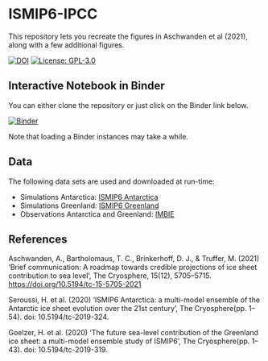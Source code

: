 # ISMIP6-IPCC

This repository lets you recreate the figures in Aschwanden et al (2021), along with a few additional figures.

[![DOI](https://zenodo.org/badge/305867053.svg)](https://zenodo.org/badge/latestdoi/305867053) [![License: GPL-3.0](https://img.shields.io:/github/license/aaschwanden/ismip6-ipcc)](https://opensource.org/licenses/GPL-3.0)

## Interactive Notebook in Binder

You can either clone the repository or just click on the Binder link below.

[![Binder](https://mybinder.org/badge_logo.svg)](https://mybinder.org/v2/gh/aaschwanden/ismip6-ipcc/HEAD?filepath=analyze_slr_predictions.ipynb)

Note that loading a Binder instances may take a while.

## Data

The following data sets are used and downloaded at run-time:

- Simulations Antarctica: [ISMIP6 Antarctica](https://doi.org/10.5281/zenodo.3940768)
- Simulations Greenland: [ISMIP6 Greenland](https://doi.org/10.5281/zenodo.3939037)
- Observations Antarctica and Greenland: [IMBIE](http://imbie.org)

## References

Aschwanden, A., Bartholomaus, T. C., Brinkerhoff, D. J., & Truffer, M. (2021)  ‘Brief communication: A roadmap towards credible projections of ice sheet contribution to sea level’, The Cryosphere, 15(12), 5705–5715. https://doi.org/10.5194/tc-15-5705-2021

Seroussi, H. et al. (2020) ‘ISMIP6 Antarctica: a multi-model ensemble of the Antarctic ice sheet evolution over the 21st century’, The Cryosphere(pp. 1–54). doi: 10.5194/tc-2019-324.

Goelzer, H. et al. (2020) ‘The future sea-level contribution of the Greenland ice sheet: a multi-model ensemble study of ISMIP6’, The Cryosphere(pp. 1–43). doi: 10.5194/tc-2019-319.
